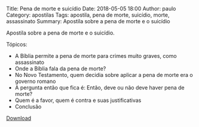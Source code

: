 Title: Pena de morte e suicídio
Date: 2018-05-05 18:00
Author: paulo
Category: apostilas
Tags: apostila, pena de morte, suicídio, morte, assassinato
Summary: Apostila sobre a pena de morte e o suicídio

Apostila sobre a pena de morte e o suicídio.

Tópicos:

- A Bíblia permite a pena de morte para crimes muito graves, como assassinato
- Onde a Bíblia fala da pena de morte?
- No Novo Testamento, quem decidia sobre aplicar a pena de morte era o governo romano
- A pergunta então que fica é: Então, deve ou não deve haver pena de morte?
- Quem é a favor, quem é contra e suas justificativas
- Conclusão


[Download](https://www.dropbox.com/s/6v71il52h732ud6/Pena%20de%20morte%20e%20suic%C3%ADdio.pdf?dl=1)